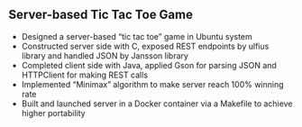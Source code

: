 ## Server-based Tic Tac Toe Game
* Designed a server-based “tic tac toe” game in Ubuntu system 
* Constructed server side with C, exposed REST endpoints by ulfius library and handled JSON by Jansson library
* Completed client side with Java, applied Gson for parsing JSON and HTTPClient for making REST calls
* Implemented “Minimax” algorithm to make server reach 100% winning rate
* Built and launched server in a Docker container via a Makefile to achieve higher portability
